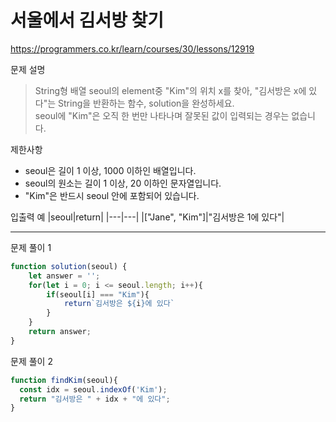 
# 서울에서 김서방 찾기
https://programmers.co.kr/learn/courses/30/lessons/12919

문제 설명
> String형 배열 seoul의 element중 "Kim"의 위치 x를 찾아, "김서방은 x에 있다"는 String을 반환하는 함수, solution을 완성하세요.\
seoul에 "Kim"은 오직 한 번만 나타나며 잘못된 값이 입력되는 경우는 없습니다.

제한사항
+ seoul은 길이 1 이상, 1000 이하인 배열입니다.
+ seoul의 원소는 길이 1 이상, 20 이하인 문자열입니다.
+ "Kim"은 반드시 seoul 안에 포함되어 있습니다.

입출력 예
|seoul|return|
|---|---|
|["Jane", "Kim"]|"김서방은 1에 있다"|

------------------------

문제 풀이 1
```javascript
function solution(seoul) {
	let answer = '';
	for(let i = 0; i <= seoul.length; i++){
		if(seoul[i] === "Kim"){
			return`김서방은 ${i}에 있다`
		}
	}
	return answer;
}
```

문제 풀이 2
```javascript
function findKim(seoul){
  const idx = seoul.indexOf('Kim');
  return "김서방은 " + idx + "에 있다";
}
```